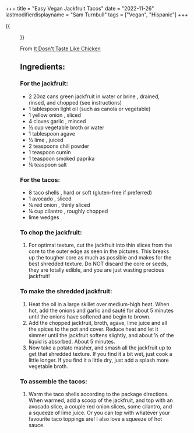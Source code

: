 +++
title = "Easy Vegan Jackfruit Tacos"
date = "2022-11-26"
lastmodifierdisplayname = "Sam Turnbull"
tags = ["Vegan", "Hispanic"]
+++

{{<figure src="/images/easy-vegan-jackfruit-tacos-recipe-mexican-vegetarian.jpg">}}

From [It Dosn't Taste Like Chicken](https://itdoesnttastelikechicken.com/easy-vegan-jackfruit-tacos/)

## Ingredients:

### For the jackfruit:
* 2 20oz cans green jackfruit in water or brine , drained, rinsed, and chopped (see instructions)
* 1 tablespoon light oil (such as canola or vegetable)
* 1 yellow onion , sliced
* 4 cloves garlic , minced
* ½ cup vegetable broth or water
* 1 tablespoon agave
* ½ lime , juiced
* 2 teaspoons chili powder
* 1 teaspoon cumin
* 1 teaspoon smoked paprika
* ¼ teaspoon salt
### For the tacos:
* 8 taco shells , hard or soft (gluten-free if preferred)
* 1 avocado , sliced
* ¼ red onion , thinly sliced
* ¼ cup cilantro , roughly chopped
* lime wedges


### To chop the jackfruit:
1. For optimal texture, cut the jackfruit into thin slices from the core to the outer edge as seen in the pictures. This breaks up the tougher core as much as possible and makes for the best shredded texture. Do NOT discard the core or seeds, they are totally edible, and you are just wasting precious jackfruit!
### To make the shredded jackfruit:
1. Heat the oil in a large skillet over medium-high heat. When hot, add the onions and garlic and sauté for about 5 minutes until the onions have softened and begin to brown.
1. Add the chopped jackfruit, broth, agave, lime juice and all the spices to the pot and cover. Reduce heat and let it simmer until the jackfruit softens slightly, and about ½ of the liquid is absorbed. About 5 minutes.
1. Now take a potato masher, and smash all the jackfruit up to get that shredded texture. If you find it a bit wet, just cook a little longer. If you find it a little dry, just add a splash more vegetable broth.
### To assemble the tacos:
1. Warm the taco shells according to the package directions. When warmed, add a scoop of the jackfruit, and top with an avocado slice, a couple red onion slices, some cilantro, and a squeeze of lime juice. Or you can top with whatever your favourite taco toppings are! I also love a squeeze of hot sauce.